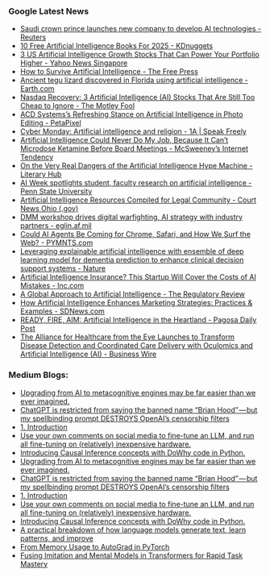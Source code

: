 ### Google Latest News
<!-- GOOGLE-NEWS-CONTENT:START -->

- [Saudi crown prince launches new company to develop AI technologies - Reuters](https://news.google.com/rss/articles/CBMiwwFBVV95cUxOY1NXZWEyQ0VTN1o5X1JmWVd4eUFSQUpLd2ljNG5sNGY4VWsxcXgzaGNZa0ZvOFNIbVpaMG9OWlB6WFI2bjBCNndINE51djc2ME54VjI3eWdBcXEyNUZNdUJsWFpBZVVXSUZaNnB4NEl6V0NCbVdvM1Mwc2tRTFBDR3lBMlZUWjE4VUsxQ0VndHJlSUlONVg5aGktaDBZUTAySnpJQ29pTVhseFlQYUpSMUpjY0Z6MEotLVQ1b3VIUHR4dnM?oc=5)
- [10 Free Artificial Intelligence Books For 2025 - KDnuggets](https://news.google.com/rss/articles/CBMifEFVX3lxTE1WSEM2Snc4RVM4M2hIX3pZMGFvNF9lQXFBSFVXdE5PNGxkTFNNRXMxcE9ra0FZeHV4VU9odjVJdjc0cGJSUGhZdXRmTUY5VkNZbEdRMGNBblYtUWY0X0dqeDctQV9PajNub1NjM0NCdVd5RXp6WnRBVC1aZks?oc=5)
- [3 US Artificial Intelligence Growth Stocks That Can Power Your Portfolio Higher - Yahoo News Singapore](https://news.google.com/rss/articles/CBMiggFBVV95cUxQR0xyUHNDN2FpUTVxekp5YldYbGxhVzNkV0FWaGZ5OFFaYmU2bm1vSkRCYkRhY2p5c1BLNzNMRTVrNkdRVzJUOFpTTlNISk5McXNEdDFCSDBfQkV4SGozXzgwOVAtbnJJbktNVUhSbVp1elY0YTFXZUFhQUZuNk9vU1RR?oc=5)
- [How to Survive Artificial Intelligence - The Free Press](https://news.google.com/rss/articles/CBMibkFVX3lxTE1vaVhaaGhVY2tiVkxMT29pc1M1TzJGTmtGdENXYVA5QlJlZGNpdkVWaGF0QWdXLXo4TWJEOG5UdHBCOUFrMk9nbFdQdFo0XzgySmc0QUVoOWhEOVd6dlVGbmV3TFFSNkZackxqS3R3?oc=5)
- [Ancient tegu lizard discovered in Florida using artificial intelligence - Earth.com](https://news.google.com/rss/articles/CBMioAFBVV95cUxNNzJnRXpsMmJlMEJRYWt6WDFocWNzY1VwbDFidXh6MjZseXRucmxRR2wydFZjUW4zUk1jNDllTlFiTEF3azJwZGppMkdxSFdaOEhWQ3JUTE5FNnZfanNEMHlRMElSdm1ZSGFpT3pGU0VUTlhuTkVkdnFrN3NfQl9tTGlvTEplRDFYd01JNDhjZlhYSVBXVk54b2kwQ1c3eDk0?oc=5)
- [Nasdaq Recovery: 3 Artificial Intelligence (AI) Stocks That Are Still Too Cheap to Ignore - The Motley Fool](https://news.google.com/rss/articles/CBMimAFBVV95cUxQX21Ia2MxRGhhUmxLajE3cGVxY29oSmZqQnhYMW96RC1LeHE2U09PN2RERXJWNkFwc2Q5RlYwVjRBdnUyMXNMWnZOSWtsYjdUY2luaUdXTjVFM21qd1Y2MXRzbHkxMGk1bnJhZm4wOVBmSmxMUm9aNXhpQlFtdE9UcUhUZ2x3Q1d2UGlPZk9IazdKUkpaWkM1Sw?oc=5)
- [ACD Systems’s Refreshing Stance on Artificial Intelligence in Photo Editing - PetaPixel](https://news.google.com/rss/articles/CBMirAFBVV95cUxOLXNtdDZOY09PSnhESTY1V0E3TVQwSk1veDZ3dDBsRmhsTFVUb1lZTTBMdXJqSzNLZGJiWGk0SXVsTGFJaG1rczlPMnk1MFNEc1BDOG9Rdld0dGI2UEJRVFEyNHY2d2g3eEtGdVdSOUY4bUUteFFkZXRKTXBMSGlLeDRHZmhSY2VYQVFRU0s0b1NiN0tJdkx3dXVYOEpkc3ZZTlN3MjdDT1Z6YUtu?oc=5)
- [Cyber Monday: Artificial intelligence and religion - 1A | Speak Freely](https://news.google.com/rss/articles/CBMigwFBVV95cUxPWTltdTVHdFZlUElaNEY5SkN4M2VyUGlmT2QwWGlzRVlhc1E2VEhGWi05T05NbEFYeERyNWNDQVpuYUJlUVBuOGk5OWZjZzlNMmFPS2lGZmdkckt0M0J1Qk5PaVlYTkNTOGhHQldac0wtTXpKRlM5MU5jTnV4a0otOEZFVQ?oc=5)
- [Artificial Intelligence Could Never Do My Job, Because It Can’t Microdose Ketamine Before Board Meetings - McSweeney’s Internet Tendency](https://news.google.com/rss/articles/CBMi1AFBVV95cUxPM3hVNUxpVFlDRGZvamNOV0xTLVVOcmVCeVY0SUxLZVV4TTJSV01lRW84ZEFzV3ZnMEtwVWlOczk0LWY4eTFJLWN2VFV3RVJZSjR2NEZ0czkxUkVySmxYd0d2dnFjRy14ZlJheUFpN2dOZDdmMDJjOHJuaWR4TjBDSzl5QW1RY2I3eTVTMVBYWkFWSVZ1RUdUbVU4amE0a2NTS1RwelotdG1XZ3BTOHdkOHZHZk9vWV8tdDJxZUVLbExkS2JzSWtUaTBPTXFnYnM4YVBVVQ?oc=5)
- [On the Very Real Dangers of the Artificial Intelligence Hype Machine - Literary Hub](https://news.google.com/rss/articles/CBMikgFBVV95cUxOZ3J6MTliX0NxMVpDSmlzMm5JUF8zdHRvcUJ4b3V0MWRmMG95cFFFNDhpSVVYSkRxRHlhRGdzRUo5SEh6WkJFNmdyVS10Q29IRHBzbi1JTjY5YVEwSjA1X2NoSEZaUXF5WWNDTzQtS1Zzd01ramp6ZHNKVVJiTFR2ZEM1Mk5CSmFja0ttN3VwNldaUQ?oc=5)
- [AI Week spotlights student, faculty research on artificial intelligence - Penn State University](https://news.google.com/rss/articles/CBMitwFBVV95cUxNM3pHRTl2WnlxUXRKY3NYel95c2FPU1VqdDJqVVBWcEprNVlVVHhoaXFMSENMek1uRjBaQ0R0SzMzWnVqd1UxNzRsMjdxcjlXS3B6RjJkVmRNaS1uYnY3RUljSGZnbjZST2M5a3BmdktZVkUwUTdheUF6R2xJcVUzQ1pPVTJDQ045enVsbkNYOWJnbHlGXzZVWWpmdmNJWGdvd1hxUHp2UTdyY3l6UWU1R2k5R25FaEU?oc=5)
- [Artificial Intelligence Resources Compiled for Legal Community - Court News Ohio (.gov)](https://news.google.com/rss/articles/CBMid0FVX3lxTFBKbWdJZXFEUl9mQTRzV1RyMTBtR3FrMEJfUDVVMUNRM3VzOUNHTDE1UFp3bGxUZng0cFVUVzBPRWFhTWZTY00wUXpaLWx0akswV0VZODk0ZnhoZDlEelBTNVFSZHFreTRDc1RWYU9vTElHTzVhZU9B?oc=5)
- [DMM workshop drives digital warfighting, AI strategy with industry partners - eglin.af.mil](https://news.google.com/rss/articles/CBMi0wFBVV95cUxNSk5RcGtaMWNQZkI2VGdTSURuTmptWWxtTjdUak1DckJZbkQxdXo4U3pXcE9MbDdiaHJfd21RU0c0Mm5HelFrVkFWZ3dMcHVhOFBDYXVPTVcwbkFLTG9TM01XOHY3WDUxSmZGQ3pKY2FmWUdaVjB4djhoS3ZQNzJBTVo2RTVFbVp6ZDJucTQ2c2J0aF83ZHBkbkZQd0g0LUYwTjFvbWxQS1J1OUVrdXJRMGt5dTJFc0JWcmdYckVDVlNGRXpJT1l6RjhXQ0tWYVVFYW5j?oc=5)
- [Could AI Agents Be Coming for Chrome, Safari, and How We Surf the Web? - PYMNTS.com](https://news.google.com/rss/articles/CBMivwFBVV95cUxNVTR4Sm5hcDlHcllEZ3BBclNqbzRtTGVzRjBwaGxpSDJaYWtjZTNNNEZNRUVOYjIyRlkzVXl2WHJmNEJMaGl0Z2U5Ym9aNFc4NER2VFlIaWwtbVM3RVNhMjFlZXMyUDdUSE9Ic1JoX1RndDNWSVI5djJ3WlhCNkY3b2VGX1oxNFNDamV3TnhxUmtpcUw3ellqNEFfZEdvNER6QkxDMUtob3NST0xVU0FVd2ZWUnZiemFjUVF1eWVVWQ?oc=5)
- [Leveraging explainable artificial intelligence with ensemble of deep learning model for dementia prediction to enhance clinical decision support systems - Nature](https://news.google.com/rss/articles/CBMiX0FVX3lxTE16MkFIQkptcFJjd1BVZ21wMTFTZ3BrY2lKRkoyV21FcTZMSEV5R0hXRU9WblhJY0wxSWx0WnpHU0haTlpWd0RKWjNTbThGV1F5VDl0T0VnYllFc1ZpZEp3?oc=5)
- [Artificial Intelligence Insurance? This Startup Will Cover the Costs of AI Mistakes - Inc.com](https://news.google.com/rss/articles/CBMivgFBVV95cUxNVnlhem84RTRWX280aDRTdWZPUjl0U3ZVeUNLNE0tOVkyZlJXWUp5QnAxa3FaNDFiUkdlbHdqWjFMX0QzS21LWmFCcHF0VWgzZ1FVSHBwSHNZN3puNmlwNlg4UFFSREtHMzBLdlFlM1YzRmJCS1BzdlpwRVlMNGJXdFpQa3AzVkJTMXZ6Zmk1YjFnNzdoVy1IMzZ5anlnMVZXbzJKNGVMcTUtLV9tMTlvdk94RkNaTjJqOElMbUtR?oc=5)
- [A Global Approach to Artificial Intelligence - The Regulatory Review](https://news.google.com/rss/articles/CBMikwFBVV95cUxQbmE2WE5ZVUVzSnhCY09vN3RYdE9qLVJETXJnVGNMbjBPVVJsMHA5TlFHYm5nbHVuS1dzUHVDMDA4TXhoZzlkMFZkdjZveV8yb3JIWVpmc2U0cjFxcC1NR3FoYm1HUV9wSGZqb0F1ZzJrSmZZQXlNME8zdU9CNm51VWNTenJUSUtNdFZhSmRMMkU5YTA?oc=5)
- [How Artificial Intelligence Enhances Marketing Strategies: Practices & Examples - SDNews.com](https://news.google.com/rss/articles/CBMinAFBVV95cUxQQUdNV2ZkaXJxMWhRa3JRZm1SY1hib2JTSEs2cmlVUUF5NFpxV1VKQy1POVczbW9Pc2p2Ui1DaVE5MzRxMWszRXJtWk9aLXZjLUdLQ0dwc1NDWUFiZnhQOFNUVndsQ2d0d0pFbHZ5aXc5OEVYNVJlVU1EOHA0NnJrQk5nX0sxZmpNQzlKUU5icnBZNXM2YWVwUFRTV28?oc=5)
- [READY, FIRE, AIM: Artificial Intelligence in the Heartland - Pagosa Daily Post](https://news.google.com/rss/articles/CBMimwFBVV95cUxPU0I0dzV2MWxkaDBWb1lrdDRxcDdzTXlVYlFfZC1PNC1xRTRiMFJnUVpRaG41b2hmMTljcUt6UkVmOUoyYnJDRGhDcFRYaW43VUFKSjIxSE45ZmI0MXlNeGNfOVpWOEN0bXI3YXo4Ui1iM1BBZm5lWEhvc2ktYU84S0xBNW5iLXVpSkZjUDVRN2UxMjNvaEpCQXFJVQ?oc=5)
- [The Alliance for Healthcare from the Eye Launches to Transform Disease Detection and Coordinated Care Delivery with Oculomics and Artificial Intelligence (AI) - Business Wire](https://news.google.com/rss/articles/CBMiuAJBVV95cUxPdXNsRy1XbHBPVjk1a1ExUUQ4ZG5XT1JJNFBMT2t2NjRQdDdSbTdsSWpISzBILVpwUWlZMHVJcnFFb2tjVnVBd0NQNU9hWUR5S0ZQbWJ1THNvdHpqZEVfaHlELVVreUM3aWJiblZ0SllNM0Y3Y3lLdWxoMmxwOXJoV2xQZXVfd2h5VHlpcHJJaUhwelpZVlp3Q2JSemI4THBCS2hFOEx6WkYzdFBUUm96SlZPUzZlVUpweVJaS3NlS2hoLWdXNVhOSDl6Uk9UR0xjaVprR2R3V3RwVzFxUkFONktvckM4LU1BM3Zzam9MVTNyU2RvRFJkSHgxVnFUbU5TMkdjcWxUVUxZZXgyaXlBcUd5ajZYV29vVlVQTDJzU2dTWm1FaFhRc3FIYnhRa0YxcHY4WERXb0Y?oc=5)<!-- GOOGLE-NEWS-CONTENT:END -->

### Medium Blogs:
<!-- MEDIUM-CONTENT:START -->

- [Upgrading from AI to metacognitive engines may be far easier than we ever imagined.](https://medium.com/ai-advances/how-can-you-trick-your-ai-into-thinking-on-its-own-ebe67e218b61?source=topic_portal---recommended_stories---machine_learning---0-107--------------------a973bf10_8392_40bf_8b6e_c432670ebc9f--------------)
- [ChatGPT is restricted from saying the banned name “Brian Hood” — but my spellbinding prompt DESTROYS OpenAI’s censorship filters](https://medium.com/the-generator/how-to-make-chatgpt-say-the-name-brian-hood-e695eb21a803?source=topic_portal---recommended_stories---machine_learning---1-107--------------------a973bf10_8392_40bf_8b6e_c432670ebc9f--------------)
- [1. Introduction](https://medium.com/data-science-collective/intent-driven-natural-language-interface-a-hybrid-llm-intent-classification-approach-e1d96ad6f35d?source=topic_portal---recommended_stories---machine_learning---2-107--------------------a973bf10_8392_40bf_8b6e_c432670ebc9f--------------)
- [Use your own comments on social media to fine-tune an LLM, and run all fine-tuning on (relatively) inexpensive hardware.](https://medium.com/data-science-collective/train-llms-to-talk-like-you-on-social-media-using-consumer-hardware-c88750a56e6d?source=topic_portal---recommended_stories---machine_learning---3-107--------------------a973bf10_8392_40bf_8b6e_c432670ebc9f--------------)
- [Introducing Causal Inference concepts with DoWhy code in Python.](https://medium.com/data-science-collective/a-detailed-introduction-to-causal-inference-b72a70e86a87?source=topic_portal---recommended_stories---machine_learning---4-107--------------------a973bf10_8392_40bf_8b6e_c432670ebc9f--------------)
- [Upgrading from AI to metacognitive engines may be far easier than we ever imagined.](https://medium.com/ai-advances/how-can-you-trick-your-ai-into-thinking-on-its-own-ebe67e218b61?source=topic_portal---recommended_stories---machine_learning---0-107--------------------a973bf10_8392_40bf_8b6e_c432670ebc9f--------------)
- [ChatGPT is restricted from saying the banned name “Brian Hood” — but my spellbinding prompt DESTROYS OpenAI’s censorship filters](https://medium.com/the-generator/how-to-make-chatgpt-say-the-name-brian-hood-e695eb21a803?source=topic_portal---recommended_stories---machine_learning---1-107--------------------a973bf10_8392_40bf_8b6e_c432670ebc9f--------------)
- [1. Introduction](https://medium.com/data-science-collective/intent-driven-natural-language-interface-a-hybrid-llm-intent-classification-approach-e1d96ad6f35d?source=topic_portal---recommended_stories---machine_learning---2-107--------------------a973bf10_8392_40bf_8b6e_c432670ebc9f--------------)
- [Use your own comments on social media to fine-tune an LLM, and run all fine-tuning on (relatively) inexpensive hardware.](https://medium.com/data-science-collective/train-llms-to-talk-like-you-on-social-media-using-consumer-hardware-c88750a56e6d?source=topic_portal---recommended_stories---machine_learning---3-107--------------------a973bf10_8392_40bf_8b6e_c432670ebc9f--------------)
- [Introducing Causal Inference concepts with DoWhy code in Python.](https://medium.com/data-science-collective/a-detailed-introduction-to-causal-inference-b72a70e86a87?source=topic_portal---recommended_stories---machine_learning---4-107--------------------a973bf10_8392_40bf_8b6e_c432670ebc9f--------------)
- [A practical breakdown of how language models generate text, learn patterns, and improve](https://medium.com/data-science-collective/llms-explained-part-1-the-3-layer-framework-behind-chatgpt-friends-6189c3fa8ae3?source=topic_portal---recommended_stories---machine_learning---5-107--------------------a973bf10_8392_40bf_8b6e_c432670ebc9f--------------)
- [From Memory Usage to AutoGrad in PyTorch](https://medium.com/data-science-collective/pytorch-tensors-explained-433ea1a91c0f?source=topic_portal---recommended_stories---machine_learning---6-107--------------------a973bf10_8392_40bf_8b6e_c432670ebc9f--------------)
- [Fusing Imitation and Mental Models in Transformers for Rapid Task Mastery](https://medium.com/data-science-collective/instant-reinforcement-learning-adaptation-via-distilled-rollout-planning-9ac0aca13604?source=topic_portal---recommended_stories---machine_learning---7-107--------------------a973bf10_8392_40bf_8b6e_c432670ebc9f--------------)<!-- MEDIUM-CONTENT:END -->
